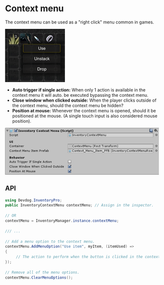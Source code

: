 # Context menu

The context menu can be used as a "right click" menu common in games.

![](Assets/ContextMenu.png)

- **Auto trigger if single action:** When only 1 action is available in the context menu it will auto. be executed bypassing the context menu.
- **Close window when clicked outside:** When the player clicks outside of the context menu, should the context menu be hidden?
- **Position at mouse:** Whenever the context menu is opened, should it be positioned at the mouse. (A single touch input is also considered mouse position).

![](Assets/ContextMenuUI.png)

## API

```csharp
using Devdog.InventoryPro;
public InventoryContextMenu contextMenu; // Assign in the inspector.

// OR
contextMenu = InventoryManager.instance.contextMenu;

/// ...

// Add a menu option to the context menu.
contextMenu.AddMenuOption("Use item", myItem, (itemUsed) =>
{
     // The action to perform when the button is clicked in the context menu.
});

// Remove all of the menu options.
contextMenu.ClearMenuOptions();
```